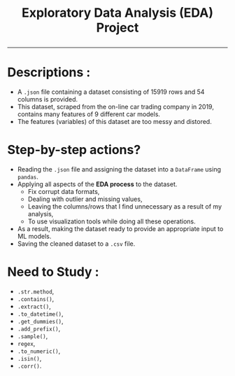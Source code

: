 
<h1><p style="text-align: center;">Exploratory Data Analysis (EDA) Project</p></h1> 

***
# Descriptions :
- A ``.json`` file containing a dataset consisting of 15919 rows and 54 columns is provided.
- This dataset, scraped from the on-line car trading company in 2019, contains many features of 9 different car models.
- The features (variables) of this dataset are too messy and distored.

# Step-by-step actions?
- Reading the ``.json`` file and assigning the dataset into a ``DataFrame`` using ``pandas``.
- Applying all aspects of the **EDA process** to the dataset.
    - Fix corrupt data formats,
    - Dealing with outlier and missing values,
    - Leaving the columns/rows that I find unnecessary as a result of my analysis,
    - To use visualization tools while doing all these operations.
- As a result, making the dataset ready to provide an appropriate input to ML models.
- Saving the cleaned dataset to a ``.csv`` file.

# Need to Study :
- ``.str.method``,
- ``.contains()``,
- ``.extract()``,
- ``.to_datetime()``,
- ``.get_dummies()``,
- ``.add_prefix()``,
- ``.sample()``,
- `regex`,
- ``.to_numeric()``,
- ``.isin()``,
- ``.corr()``.
